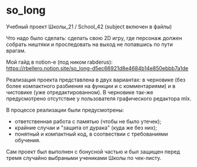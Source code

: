 # so_long
Учебный проект Школы_21 / School_42 (subject включен в файлы)

Что надо было сделать: сделать свою 2D игру, где персонаж должен собрать ништяки и проследовать на выход не попавшись по пути врагам.

Мой гайд в notion-e (под ником rabderus): https://rbellero.notion.site/so_long-d5ec66921d8e4684b14e850ebbb7a1de

Реализация проекта представлена в двух вариантах: в черновике (без более компактного разбиения на функции и с комментариями) и в чистовике (уже отредактированном).
В черновике так-же предусмотрено отсутствие у пользователя графического редактора mlx. 

В процессе реализации были предусмотрены:
- ответственная работа с памятью (чтобы не было утечек);
- крайние случаи и "защита от дурака" (куда же без них);
- понятный и компактный код, в соотвествии с требованиями обучения.

Сам проект был выполнен с бонусной частью и был защищен перед тремя случайно выбраными учениками Школы по чек-листу.
